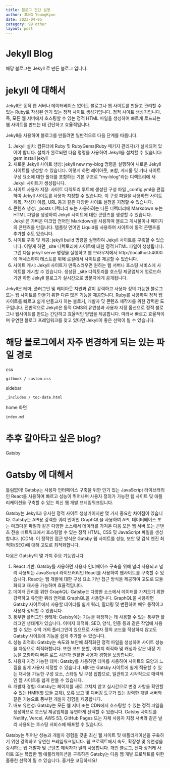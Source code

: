 ```yaml
---
title: 블로그 간단 설명
author: JUNG YoungKyun
date: 2023-04-05
category: 99 other
layout: post
---
```


# Jekyll Blog

해당 블로그는 Jekyll 로 만든 블로그 입니다.

# jekyll 에 대해서

Jekyll은 동적 웹 서버나 데이터베이스 없이도 블로그나 웹 사이트를 만들고 관리할 수 있는 Ruby로 작성된 인기 있는 정적 사이트 생성기입니다. 정적 사이트 생성기입니다. 즉, 모든 웹 서버에서 호스팅할 수 있는 정적 HTML 파일을 생성하여 빠르게 로드되는 웹 사이트를 만드는 데 간단하고 효율적입니다.

Jekyll을 사용하여 블로그를 만들려면 일반적으로 다음 단계를 따릅니다.

1. Jekyll 설치: 컴퓨터에 Ruby 및 RubyGems(Ruby 패키지 관리자)가 설치되어 있어야 합니다. 설치가 완료되면 다음 명령을 사용하여 Jekyll을 설치할 수 있습니다: gem install jekyll
2. 새로운 Jekyll 사이트 생성: jekyll new my-blog 명령을 실행하여 새로운 Jekyll 사이트를 생성할 수 있습니다. 이렇게 하면 레이아웃, 포함, 게시물 및 기타 사이트 구성 요소에 대한 폴더를 포함하는 기본 구조로 "my-blog"라는 디렉토리에 새 Jekyll 사이트가 생성됩니다.
3. 사이트 사용자 지정: 사이트 디렉토리 루트에 생성된 구성 파일 _config.yml을 편집하여 Jekyll 사이트를 사용자 지정할 수 있습니다. 이 구성 파일을 사용하면 사이트 제목, 작성자 이름, URL 등과 같은 다양한 사이트 설정을 지정할 수 있습니다.
4. 콘텐츠 생성: _posts 디렉터리 또는 사용하려는 다른 디렉터리에 Markdown 또는 HTML 파일을 생성하여 Jekyll 사이트에 대한 콘텐츠를 생성할 수 있습니다. Jekyll은 가벼운 마크업 언어인 Markdown을 사용하여 블로그 게시물이나 페이지의 콘텐츠를 만듭니다. 템플릿 언어인 Liquid를 사용하여 사이트에 동적 콘텐츠를 추가할 수도 있습니다.
5. 사이트 구축 및 제공: jekyll build 명령을 실행하여 Jekyll 사이트를 구축할 수 있습니다. 이렇게 하면 _site 디렉토리에 사이트에 대한 정적 HTML 파일이 생성됩니다. 그런 다음 jekyll serve 명령을 실행하고 웹 브라우저에서 http://localhost:4000에 액세스하여 테스트를 위해 로컬에서 사이트를 제공할 수 있습니다.
6. 사이트 게시: Jekyll 사이트가 만족스러우면 원하는 웹 서버나 호스팅 서비스에 사이트를 게시할 수 있습니다. 생성된 _site 디렉토리를 호스팅 제공업체에 업로드하기만 하면 Jekyll 블로그가 실시간으로 방문자에게 공개됩니다.

Jekyll은 테마, 플러그인 및 레이아웃 지원과 같이 강력하고 사용자 정의 가능한 블로그 또는 웹 사이트를 만들기 위한 다른 많은 기능을 제공합니다. Ruby를 사용하여 정적 웹 사이트를 빠르고 쉽게 만들고자 하는 블로거, 개발자 및 콘텐츠 제작자를 위한 강력한 도구입니다. 전반적으로 Jekyll은 동적 CMS의 유연성과 사용자 지정 옵션으로 정적 블로그나 웹사이트를 만드는 간단하고 효율적인 방법을 제공합니다. 따라서 빠르고 효율적이며 유연한 블로그 프레임워크를 찾고 있다면 Jekyll이 좋은 선택이 될 수 있습니다.

# 해당 블로그에서 자주 변경하게 되는 있는 파일 경로 

css
```
gitbook / custom.css
```

sidebar
```
_includes / toc-date.html
```

home 화면
```
index.md
```

# 추후 갈아타고 싶은 blog?

Gatsby

# Gatsby 에 대해서

틀림없이! Gatsby는 사용자 인터페이스 구축을 위한 인기 있는 JavaScript 라이브러리인 React를 사용하여 빠르고 성능이 뛰어나며 사용자 정의가 가능한 웹 사이트 및 애플리케이션을 구축할 수 있는 최신 웹 개발 프레임워크입니다.

Gatsby는 Jekyll과 유사한 정적 사이트 생성기이지만 몇 가지 중요한 차이점이 있습니다. Gatsby는 API용 강력한 쿼리 언어인 GraphQL을 사용하여 API, 데이터베이스 또는 마크다운 파일과 같은 다양한 소스에서 데이터를 가져온 다음 모든 웹 서버 또는 콘텐츠 전송 네트워크에서 호스팅할 수 있는 정적 HTML, CSS 및 JavaScript 파일을 생성합니다. (CDN). 이 정적인 접근 방식은 Gatsby 웹 사이트를 성능, 보안 및 검색 엔진 최적화(SEO)에 대해 고도로 최적화합니다.

다음은 Gatsby의 몇 가지 주요 기능입니다.

1. React 기반: Gatsby를 사용하면 사용자 인터페이스 구축을 위해 널리 사용되고 널리 사용되는 JavaScript 라이브러리인 React를 사용하여 웹사이트를 구축할 수 있습니다. React는 웹 개발에 대한 구성 요소 기반 접근 방식을 제공하여 고도로 모듈화되고 재사용 가능하며 효율적입니다.
2. 데이터 관리를 위한 GraphQL: Gatsby는 다양한 소스에서 데이터를 가져오기 위한 강력하고 유연한 쿼리 언어로 GraphQL을 사용합니다. GraphQL을 사용하면 Gatsby 사이트에서 사용할 데이터를 쉽게 쿼리, 필터링 및 변환하여 매우 동적이고 사용자 정의할 수 있습니다.
3. 풍부한 플러그인 생태계: Gatsby에는 기능을 확장하는 데 사용할 수 있는 풍부한 플러그인 생태계가 있습니다. 이미지 최적화, SEO, 양식, 인증 등과 같은 작업에 사용할 수 있는 수백 개의 플러그인이 있으므로 사용자 정의 코드를 작성하지 않고도 Gatsby 사이트에 기능을 쉽게 추가할 수 있습니다.
4. 성능 최적화: Gatsby는 속도와 보안에 최적화된 정적 파일을 생성하여 사이트 성능을 자동으로 최적화합니다. 또한 코드 분할, 이미지 최적화 및 캐싱과 같은 내장 기능을 포함하여 빠른 로드 시간과 원활한 사용자 경험을 보장합니다.
5. 사용자 지정 가능한 테마: Gatsby를 사용하면 테마를 사용하여 사이트의 모양과 느낌을 쉽게 사용자 지정할 수 있습니다. 테마는 Gatsby 사이트에 쉽게 적용할 수 있는 재사용 가능한 구성 요소, 스타일 및 구성 집합으로, 일관되고 시각적으로 매력적인 웹 사이트를 쉽게 만들 수 있습니다.
6. 개발자 경험: Gatsby는 페이지를 새로 고치지 않고 실시간으로 변경 사항을 확인할 수 있는 HMR(핫 모듈 교체), 오류 보고 및 디버깅 도구가 있는 강력한 개발 서버와 같은 기능으로 풍부한 개발자 경험을 제공합니다.
7. 배포 유연성: Gatsby는 모든 웹 서버 또는 CDN에서 호스팅할 수 있는 정적 파일을 생성하므로 호스팅 제공업체를 유연하게 선택할 수 있습니다. Gatsby 사이트를 Netlify, Vercel, AWS S3, GitHub Pages 또는 자체 사용자 지정 서버와 같은 널리 사용되는 호스팅 서비스에 배포할 수 있습니다.

Gatsby는 뛰어난 성능과 개발자 경험을 갖춘 최신 웹 사이트 및 애플리케이션을 구축하기 위한 강력하고 유연한 프레임워크입니다. 웹 프로젝트에서 속도, 확장성 및 유연성을 중시하는 웹 개발자 및 콘텐츠 제작자가 널리 사용합니다. 개인 블로그, 전자 상거래 사이트 또는 복잡한 웹 애플리케이션을 구축하든 Gatsby는 다음 웹 개발 프로젝트를 위한 훌륭한 선택이 될 수 있습니다. 즐거운 코딩하세요!

